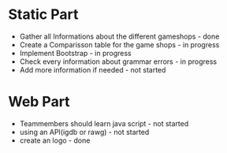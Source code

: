 # Static Part
* Gather all Informations about the different gameshops - done
* Create a Comparisson table for the game shops - in progress
* Implement Bootstrap - in progress
* Check every information about grammar errors - in progress 
* Add more information if needed - not started

# Web Part
* Teammembers should learn java script - not started
* using an API(igdb or rawg) - not started
* create an logo - done
